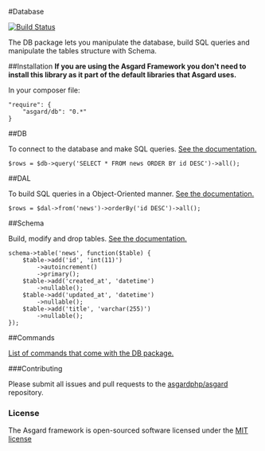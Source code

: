 #Database

[![Build Status](https://travis-ci.org/asgardphp/db.svg?branch=master)](https://travis-ci.org/asgardphp/db)

The DB package lets you manipulate the database, build SQL queries and manipulate the tables structure with Schema.

##Installation
**If you are using the Asgard Framework you don't need to install this library as it part of the default libraries that Asgard uses.**

In your composer file:

    "require": {
        "asgard/db": "0.*"
	}

##DB

To connect to the database and make SQL queries. [See the documentation.](http://asgardphp.com/docs/db-db)

	$rows = $db->query('SELECT * FROM news ORDER BY id DESC')->all();

##DAL

To build SQL queries in a Object-Oriented manner. [See the documentation.](http://asgardphp.com/docs/db-dal)

	$rows = $dal->from('news')->orderBy('id DESC')->all();

##Schema

Build, modify and drop tables. [See the documentation.](http://asgardphp.com/docs/db-schema)

	schema->table('news', function($table) {
		$table->add('id', 'int(11)')
			->autoincrement()
			->primary();	
		$table->add('created_at', 'datetime')
			->nullable();	
		$table->add('updated_at', 'datetime')
			->nullable();	
		$table->add('title', 'varchar(255)')
			->nullable();
	});

##Commands

[List of commands that come with the DB package.](http://asgardphp.com/docs/db-commands)

###Contributing

Please submit all issues and pull requests to the [asgardphp/asgard](http://github.com/asgardphp/asgard) repository.

### License

The Asgard framework is open-sourced software licensed under the [MIT license](http://opensource.org/licenses/MIT)